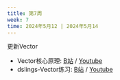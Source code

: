 ```yaml
---
title: 第7周
week: 7
time: 2024年5月12 | 2024年5月14
---
```


更新Vector
- Vector核心原理: [B站](https://www.bilibili.com/video/BV1K1421z7kt) / [Youtube](https://youtu.be/qa7F_TQnc5M?si=7BDJgagZVyrCTOKi)
- dslings-Vector练习: [B站](https://www.bilibili.com/video/BV1yb421B7ZG) / [Youtube](https://youtu.be/RZWFmpikXmY?si=Kp32BJm4Wp7N0pOH)